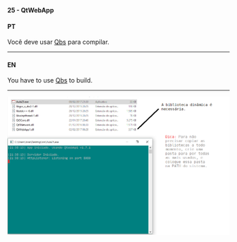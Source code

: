 **25 - QtWebApp**

#### PT

Você deve usar [Qbs](http://doc.qt.io/qbs) para compilar.
- - -
#### EN

You have to use [Qbs](http://doc.qt.io/qbs) to build.


* * *
![Leia-me](leia-me.png)
